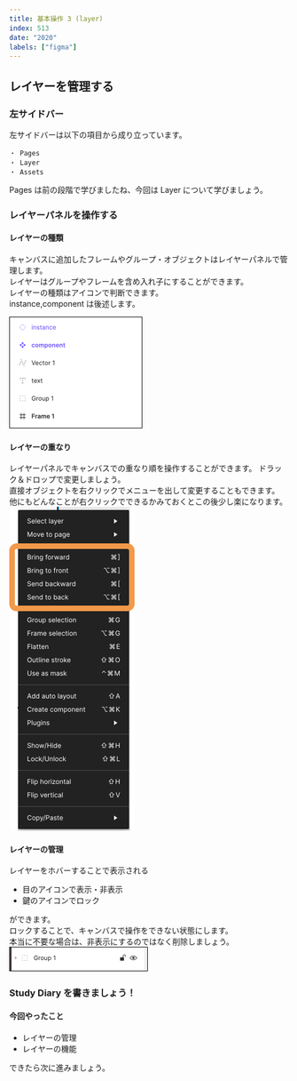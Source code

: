 ```yaml
---
title: 基本操作 3 (layer)
index: 513
date: "2020"
labels: ["figma"]
---
```


## レイヤーを管理する

### 左サイドバー

左サイドバーは以下の項目から成り立っています。

```
・ Pages
・ Layer
・ Assets
```

Pages は前の段階で学びましたね、今回は Layer について学びましょう。

### レイヤーパネルを操作する

#### レイヤーの種類

キャンバスに追加したフレームやグループ・オブジェクトはレイヤーパネルで管理します。  
レイヤーはグループやフレームを含め入れ子にすることができます。  
レイヤーの種類はアイコンで判断できます。  
instance,component は後述します。

![layer](./img/layer.png)

#### レイヤーの重なり

レイヤーパネルでキャンバスでの重なり順を操作することができます。
ドラック＆ドロップで変更しましょう。  
直接オブジェクトを右クリックでメニューを出して変更することもできます。  
他にもどんなことが右クリックでできるかみておくとこの後少し楽になります。  
![bring-send](./img/bring-send.png)

#### レイヤーの管理

レイヤーをホバーすることで表示される

- 目のアイコンで表示・非表示
- 鍵のアイコンでロック

ができます。  
ロックすることで、キャンバスで操作をできない状態にします。  
本当に不要な場合は、非表示にするのではなく削除しましょう。  
![hover](./img/hover.png)

### Study Diary を書きましょう！

#### 今回やったこと

- レイヤーの管理
- レイヤーの機能

できたら次に進みましょう。
